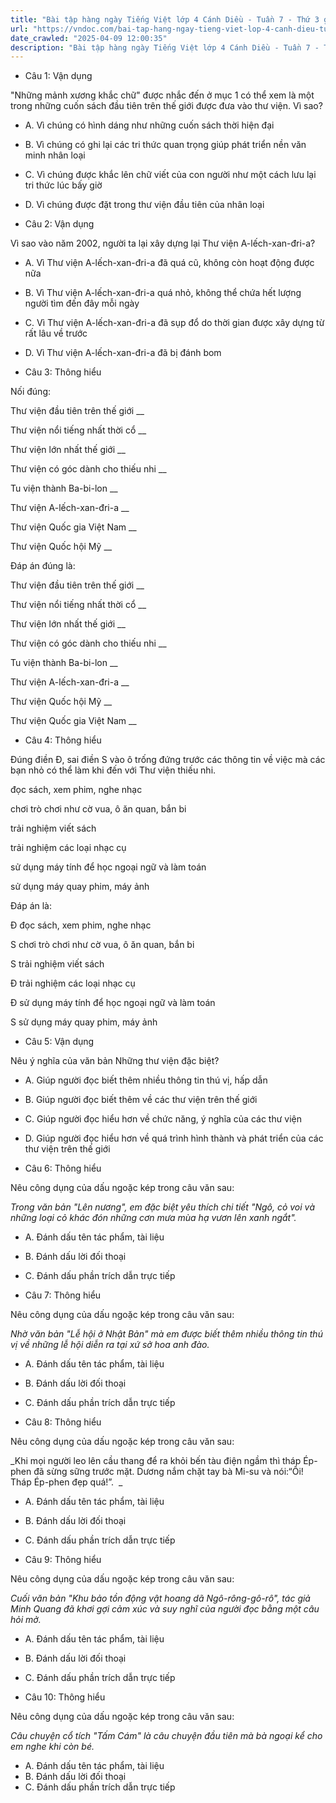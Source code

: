 ```yaml
---
title: "Bài tập hàng ngày Tiếng Việt lớp 4 Cánh Diều - Tuần 7 - Thứ 3 gồm các câu hỏi tổng hợp nội dung Đọc hiểu văn bản và Luyện từ và câu được học ở Tuần 7 trong chương trình Tiếng Việt lớp 4 Tập 1 Cánh Diều."
url: "https://vndoc.com/bai-tap-hang-ngay-tieng-viet-lop-4-canh-dieu-tuan-7-thu-3-331192"
date_crawled: "2025-04-09 12:00:35"
description: "Bài tập hàng ngày Tiếng Việt lớp 4 Cánh Diều - Tuần 7 - Thứ 3 gồm các câu hỏi tổng hợp nội dung Đọc hiểu văn bản và Luyện từ và câu được học ở Tuần 7 trong chương trình Tiếng Việt lớp 4 Tập 1 Cánh Diều."
---
```


* Câu 1:  Vận dụng

"Những mảnh xương khắc chữ" được nhắc đến ở mục 1 có thể xem là một trong những cuốn sách đầu tiên trên thế giới được đưa vào thư viện. Vì sao?

  * A. Vì chúng có hình dáng như những cuốn sách thời hiện đại 
  * B. Vì chúng có ghi lại các tri thức quan trọng giúp phát triển nền văn minh nhân loại 
  * C. Vì chúng được khắc lên chữ viết của con người như một cách lưu lại tri thức lúc bấy giờ 
  * D. Vì chúng được đặt trong thư viện đầu tiên của nhân loại 



* Câu 2:  Vận dụng

Vì sao vào năm 2002, người ta lại xây dựng lại Thư viện A-lếch-xan-đri-a?

  * A. Vì Thư viện A-lếch-xan-đri-a đã quá cũ, không còn hoạt động được nữa 
  * B. Vì Thư viện A-lếch-xan-đri-a quá nhỏ, không thể chứa hết lượng người tìm đến đây mỗi ngày 
  * C. Vì Thư viện A-lếch-xan-đri-a đã sụp đổ do thời gian được xây dựng từ rất lâu về trước 
  * D. Vì Thư viện A-lếch-xan-đri-a đã bị đánh bom 



* Câu 3:  Thông hiểu

Nối đúng:

Thư viện đầu tiên trên thế giới  __

Thư viện nổi tiếng nhất thời cổ __

Thư viện lớn nhất thế giới __

Thư viện có góc dành cho thiếu nhi __

Tu viện thành Ba-bi-lon __

Thư viện A-lếch-xan-đri-a __

Thư viện Quốc gia Việt Nam __

Thư viện Quốc hội Mỹ __

Đáp án đúng là:

Thư viện đầu tiên trên thế giới __

Thư viện nổi tiếng nhất thời cổ __

Thư viện lớn nhất thế giới __

Thư viện có góc dành cho thiếu nhi __

Tu viện thành Ba-bi-lon __

Thư viện A-lếch-xan-đri-a __

Thư viện Quốc hội Mỹ __

Thư viện Quốc gia Việt Nam __

* Câu 4: Thông hiểu

Đúng điền Đ, sai điền S vào ô trống đứng trước các thông tin về việc mà các bạn nhỏ có thể làm khi đến với Thư viện thiếu nhi.

đọc sách, xem phim, nghe nhạc

chơi trò chơi như cờ vua, ô ăn quan, bắn bi

trải nghiệm viết sách

trải nghiệm các loại nhạc cụ

sử dụng máy tính để học ngoại ngữ và làm toán

sử dụng máy quay phim, máy ảnh

Đáp án là:

Đ đọc sách, xem phim, nghe nhạc

S chơi trò chơi như cờ vua, ô ăn quan, bắn bi

S trải nghiệm viết sách

Đ trải nghiệm các loại nhạc cụ

Đ sử dụng máy tính để học ngoại ngữ và làm toán

S sử dụng máy quay phim, máy ảnh

* Câu 5:  Vận dụng

Nêu ý nghĩa của văn bản Những thư viện đặc biệt?

  * A. Giúp người đọc biết thêm nhiều thông tin thú vị, hấp dẫn 
  * B. Giúp người đọc biết thêm về các thư viện trên thế giới 
  * C. Giúp người đọc hiểu hơn về chức năng, ý nghĩa của các thư viện 
  * D. Giúp người đọc hiểu hơn về quá trình hình thành và phát triển của các thư viện trên thế giới 



* Câu 6:  Thông hiểu

Nêu công dụng của dấu ngoặc kép trong câu văn sau:

_Trong văn bản "Lên nương", em đặc biệt yêu thích chi tiết "Ngô, cỏ voi và những loại cỏ khác đón những cơn mưa mùa hạ vươn lên xanh ngắt"._

  * A. Đánh dấu tên tác phẩm, tài liệu 
  * B. Đánh dấu lời đối thoại 
  * C. Đánh dấu phần trích dẫn trực tiếp 



* Câu 7:  Thông hiểu

Nêu công dụng của dấu ngoặc kép trong câu văn sau:

_Nhờ văn bản "Lễ hội ở Nhật Bản" mà em được biết thêm nhiều thông tin thú vị về những lễ hội diễn ra tại xứ sở hoa anh đào._

  * A. Đánh dấu tên tác phẩm, tài liệu 
  * B. Đánh dấu lời đối thoại 
  * C. Đánh dấu phần trích dẫn trực tiếp 



* Câu 8:  Thông hiểu

Nêu công dụng của dấu ngoặc kép trong câu văn sau:

_Khi mọi người leo lên cầu thang để ra khỏi bến tàu điện ngầm thì tháp Ép-phen đã sừng sững trước mặt. Dương nắm chặt tay bà Mi-su và nói:“Ôi! Tháp Ép-phen đẹp quá!”.  _

  * A. Đánh dấu tên tác phẩm, tài liệu 
  * B. Đánh dấu lời đối thoại 
  * C. Đánh dấu phần trích dẫn trực tiếp 



* Câu 9:  Thông hiểu

Nêu công dụng của dấu ngoặc kép trong câu văn sau:

_Cuối văn bản "Khu bảo tồn động vật hoang dã Ngô-rông-gô-rô", tác giả Minh Quang đã khơi gợi cảm xúc và suy nghĩ của người đọc bằng một câu hỏi mở._

  * A. Đánh dấu tên tác phẩm, tài liệu 
  * B. Đánh dấu lời đối thoại 
  * C. Đánh dấu phần trích dẫn trực tiếp 



* Câu 10:  Thông hiểu

Nêu công dụng của dấu ngoặc kép trong câu văn sau:

_Câu chuyện cổ tích "Tấm Cám" là câu chuyện đầu tiên mà bà ngoại kể cho em nghe khi còn bé._

  * A. Đánh dấu tên tác phẩm, tài liệu 
  * B. Đánh dấu lời đối thoại 
  * C. Đánh dấu phần trích dẫn trực tiếp 


